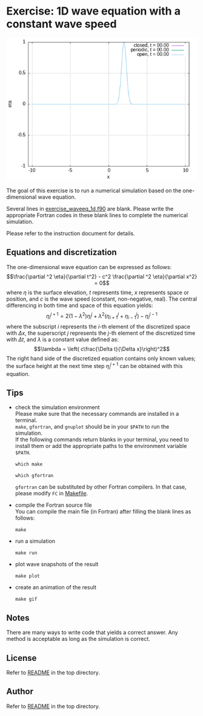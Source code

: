 # Exercise: 1D wave equation with a constant wave speed
<p align="center">
<img src="/fig/wave1d_bc_comparison.gif", width="700">
</p>  

The goal of this exercise is to run a numerical simulation based on the one-dimensional wave equation.  

Several lines in [exercise_waveeq_1d.f90](/ex_waveeq_1d/exercise_waveeq_1d.f90) are blank.
Please write the appropriate Fortran codes in these blank lines to complete the numerical simulation.  

Please refer to the instruction document for details.  

## Equations and discretization
The one-dimensional wave equation can be expressed as follows:
$$\frac{\partial ^2 \eta}{\partial t^2} - c^2 \frac{\partial ^2 \eta}{\partial x^2} = 0$$
where $\eta$ is the surface elevation, $t$ represents time, $x$ represents space or position, and $c$ is the wave speed (constant, non-negative, real). The central differencing in both time and space of this equation yields:
$$\eta_i^{j+1} = 2(1-\lambda^2)\eta_i^j + \lambda^2(\eta_{i+1}^j+\eta_{i-1}^j) - \eta_i^{j-1}$$
where the subscript $i$ represents the $i$-th element of the discretized space with $\Delta x$, the superscript $j$ represents the $j$-th element of the discretized time with $\Delta t$, and $\lambda$ is a constant value defined as:
$$\lambda = \left( c\frac{\Delta t}{\Delta x}\right)^2$$
The right hand side of the discretized equation contains only known values; the surface height at the next time step $\eta_i^{j+1}$ can be obtained with this equation. 

## Tips
- check the simulation environment  
  Please make sure that the necessary commands are installed in a terminal.  
  `make`, `gfortran`, and `gnuplot` should be in your `$PATH` to run the simulation.  
  If the following commands return blanks in your terminal, you need to install them or add the appropriate paths to the environment variable `$PATH`.
  ```shell
  which make
  ```
  ```shell
  which gfortran
  ```
  `gfortran` can be substituted by other Fortran compilers. In that case, please modify `FC` in [Makefile](/ex_waveeq_1d/Makefile).


- compile the Fortran source file  
  You can compile the main file (in Fortran) after filling the blank lines as follows:
  ```shell
  make
  ```

- run a simulation
  ```shell
  make run
  ```

- plot wave snapshots of the result
  ```shell
  make plot
  ```

- create an animation of the result
  ```shell
  make gif
  ```


## Notes
There are many ways to write code that yields a correct answer.
Any method is acceptable as long as the simulation is correct.

## License
Refer to [README](/README.md) in the top directory.


## Author
Refer to [README](/README.md) in the top directory.
